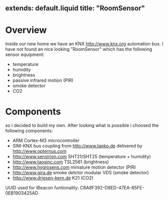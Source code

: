 extends: default.liquid
title: "RoomSensor"
---

# Overview

Inside our new home we have an KNX <http://www.knx.org> automation bus. I have not found an nice looking "RoomSensor" which has the following sensor equipment:

* temperature
* humidity
* brightness
* passive infrared motion (PIR)
* smoke detector
* CO2

<!-- more -->

# Components

so i decided to build my own. After looking what is possible i choosed the following components:


* ARM Cortex-M3 microcontroller
* SIM-KNX bus coupling from <http://www.tapko.de> delivered by <http://www.opternus.com>
* <http://www.sensirion.com> SHT21/SHT25 (temperature + humidity)
* <http://www.taosinc.com> TSL2561 (brightness)
* <http://www.hygrosens.com> miniature motion detector (PIR)
* <http://www.gira.de> smoke detctor modular VDS (smoke detector)
* <http://www.driesen-kern.de> K21 (CO2)


UUID used for iBeacon funtionality: C8A8F392-D8ED-47EA-85FE-0EB1903425AD
